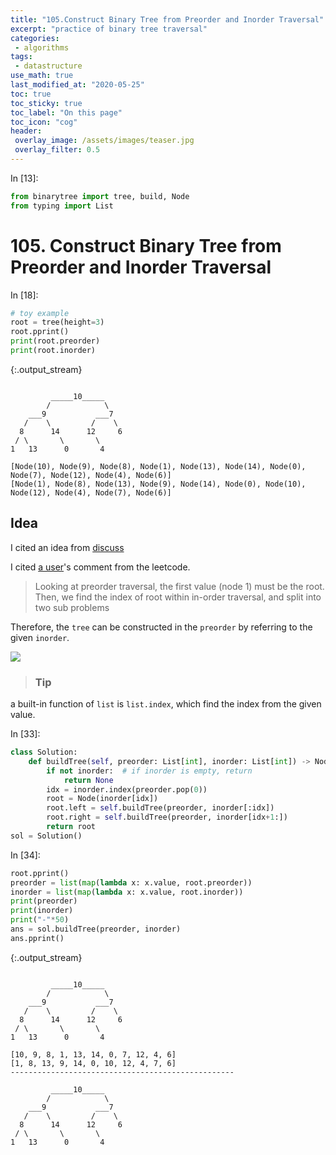 ```yaml
---
title: "105.Construct Binary Tree from Preorder and Inorder Traversal"
excerpt: "practice of binary tree traversal"
categories:
 - algorithms
tags:
 - datastructure
use_math: true
last_modified_at: "2020-05-25"
toc: true
toc_sticky: true
toc_label: "On this page"
toc_icon: "cog"
header:
 overlay_image: /assets/images/teaser.jpg
 overlay_filter: 0.5
---
```


<div class="prompt input_prompt">
In&nbsp;[13]:
</div>

<div class="input_area" markdown="1">

```python
from binarytree import tree, build, Node
from typing import List
```

</div>

# 105. Construct Binary Tree from Preorder and Inorder Traversal

<div class="prompt input_prompt">
In&nbsp;[18]:
</div>

<div class="input_area" markdown="1">

```python
# toy example
root = tree(height=3)
root.pprint()
print(root.preorder)
print(root.inorder)
```

</div>

{:.output_stream}

```

         _____10_____
        /            \
    ___9           ___7
   /    \         /    \
  8      14      12     6
 / \       \       \
1   13      0       4

[Node(10), Node(9), Node(8), Node(1), Node(13), Node(14), Node(0), Node(7), Node(12), Node(4), Node(6)]
[Node(1), Node(8), Node(13), Node(9), Node(14), Node(0), Node(10), Node(12), Node(4), Node(7), Node(6)]

```

## Idea 
I cited an idea from [discuss](https://leetcode.com/problems/construct-binary-tree-from-preorder-and-inorder-traversal/discuss/34579/Python-short-recursive-solution.) 

I cited [a user](https://leetcode.com/sys)'s comment from the leetcode.
>Looking at preorder traversal, the first value (node 1) must be the root. <br>
Then, we find the index of root within in-order traversal, and split into two sub problems

Therefore, the `tree` can be constructed in the `preorder` by referring to the given `inorder`. 

![](https://leetcode.com/uploads/files/1486248260436-screenshot-2017-02-04-17.44.08.png)

>### Tip
a built-in function of `list` is `list.index`, which find the index from the given value.

<div class="prompt input_prompt">
In&nbsp;[33]:
</div>

<div class="input_area" markdown="1">

```python
class Solution:
    def buildTree(self, preorder: List[int], inorder: List[int]) -> Node:
        if not inorder:  # if inorder is empty, return
            return None
        idx = inorder.index(preorder.pop(0))
        root = Node(inorder[idx])
        root.left = self.buildTree(preorder, inorder[:idx])
        root.right = self.buildTree(preorder, inorder[idx+1:])
        return root
sol = Solution()
```

</div>

<div class="prompt input_prompt">
In&nbsp;[34]:
</div>

<div class="input_area" markdown="1">

```python
root.pprint()
preorder = list(map(lambda x: x.value, root.preorder))
inorder = list(map(lambda x: x.value, root.inorder))
print(preorder)
print(inorder)
print("-"*50)
ans = sol.buildTree(preorder, inorder)
ans.pprint()
```

</div>

{:.output_stream}

```

         _____10_____
        /            \
    ___9           ___7
   /    \         /    \
  8      14      12     6
 / \       \       \
1   13      0       4

[10, 9, 8, 1, 13, 14, 0, 7, 12, 4, 6]
[1, 8, 13, 9, 14, 0, 10, 12, 4, 7, 6]
--------------------------------------------------

         _____10_____
        /            \
    ___9           ___7
   /    \         /    \
  8      14      12     6
 / \       \       \
1   13      0       4


```

